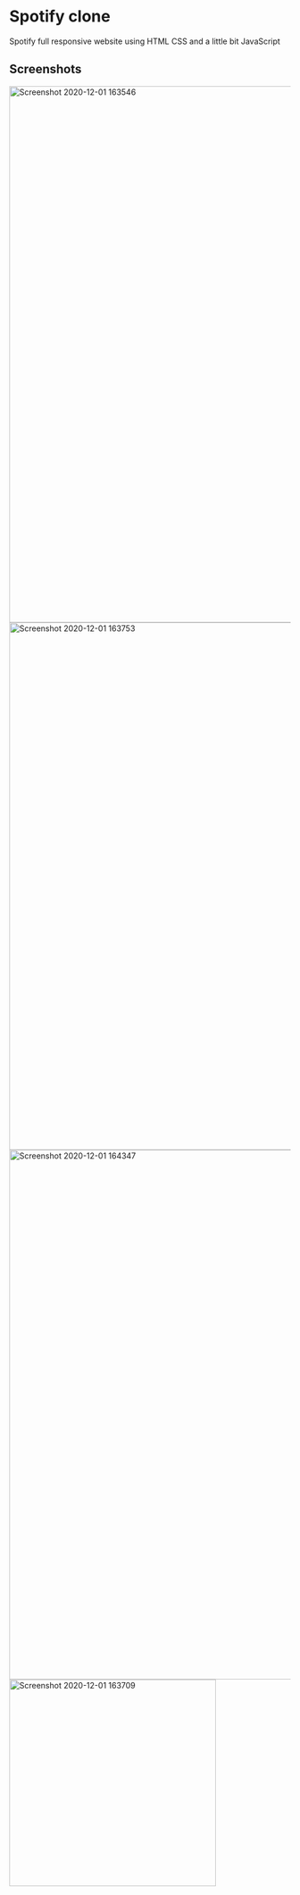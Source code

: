 # Spotify clone
Spotify full responsive website using HTML CSS and a little bit JavaScript
## Screenshots
<img width="960" alt="Screenshot 2020-12-01 163546" src="https://user-images.githubusercontent.com/72983747/100742095-aa2bd180-33f3-11eb-8c5c-81919cf97c9e.png">
<img width="944" alt="Screenshot 2020-12-01 163753" src="https://user-images.githubusercontent.com/72983747/100742108-ad26c200-33f3-11eb-9949-5d6935ae8fb9.png">
<img width="948" alt="Screenshot 2020-12-01 164347" src="https://user-images.githubusercontent.com/72983747/100742596-78673a80-33f4-11eb-80c3-3876537923ee.png">
<img width="370" alt="Screenshot 2020-12-01 163709" src="https://user-images.githubusercontent.com/72983747/100742117-b152df80-33f3-11eb-88c0-774961cca1ed.png">
